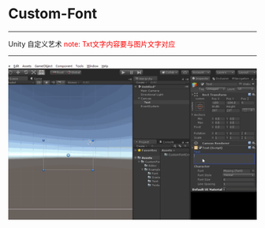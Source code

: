 # Custom-Font
----

Unity 自定义艺术
<font color=#FF0000 >note: Txt文字内容要与图片文字对应</font>

-----
![](/Img/customfont.gif)
